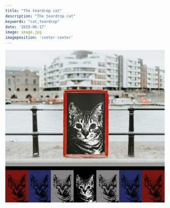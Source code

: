 ```yaml
---
title: "The teardrop cat"
description: "The teardrop cat"
keywords: "cat,teardrop"
date: '2019-06-17'
image: image.jpg
imageposition: 'center center'
---
```


![image](./image.jpg)
